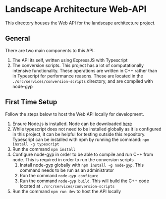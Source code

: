 # Landscape Architecture Web-API
This directory houses the Web API for the landscape architecture project.

## General
There are two main components to this API:
1. The API its self, written using ExpressJS with Typescript
2. The conversion scripts. This project has a lot of computationally intensive functionality. These operations are written in C++ rather than in Typescript for performance reasons. These are located in the `./src/services/conversion-scripts` directory, and are compiled with node-gyp

## First Time Setup
Follow the steps below to host the Web API locally for development.

1. Ensure Node.js is installed. Node can be downloaded [here](https://nodejs.org/en/)
2. While typescript does not need to be installed globally as it is configured in this project, it can be helpful for testing outside this repository. Typescript can be installed with npm by running the command: `npm install -g typescript`
3. Run the command `npm install`
4. Configure node-gyp in order to be able to compile and run C++ from node. This is required in order to run the conversion scripts
    1. Install node-gyp globally with `npm install -g node-gyp`. This command needs to be run as an administrator
    2. Run the command `node-gyp configure`
    3. Run the command `node-gyp build`. This will build the C++ code located at `./src/services/conversion-scripts`
5. Run the command `npm run dev` to host the API locally
